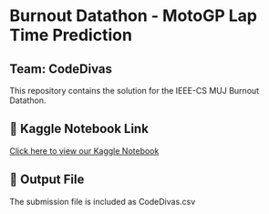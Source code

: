 # Burnout Datathon - MotoGP Lap Time Prediction

## Team: CodeDivas

This repository contains the solution for the IEEE-CS MUJ Burnout Datathon.

## 🔗 Kaggle Notebook Link

[Click here to view our Kaggle Notebook](https://www.kaggle.com/code/kanikav10/1ststep)

## 📂 Output File

The submission file is included as CodeDivas.csv
